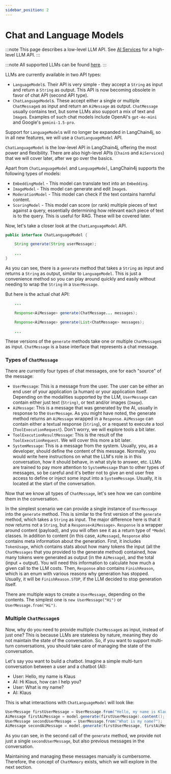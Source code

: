 ```yaml
---
sidebar_position: 2
---
```


# Chat and Language Models

:::note
This page describes a low-level LLM API.
See [AI Services](/tutorials/ai-services) for a high-level LLM API.
:::

:::note
All supported LLMs can be found [here](/integrations/language-models).
:::

LLMs are currently available in two API types:
- `LanguageModel`s. Their API is very simple - they accept a `String` as input and return a `String` as output.
This API is now becoming obsolete in favor of chat API (second API type).
- `ChatLanguageModel`s. These accept either a single or multiple `ChatMessage`s as input
and return an `AiMessage` as output.
`ChatMessage` usually contains text, but some LLMs also support a mix of text and `Image`s.
Examples of such chat models include OpenAI's `gpt-4o-mini` and Google's `gemini-1.5-pro`.

Support for `LanguageModel`s will no longer be expanded in LangChain4j,
so in all new features, we will use a `ChatLanguageModel` API.

`ChatLanguageModel` is the low-level API in LangChain4j, offering the most power and flexibility.
There are also high-level APIs (`Chain`s and `AiServices`) that we will cover later, after we go over the basics.

Apart from `ChatLanguageModel` and `LanguageModel`, LangChain4j supports the following types of models:
- `EmbeddingModel` - This model can translate text into an `Embedding`.
- `ImageModel` - This model can generate and edit `Image`s.
- `ModerationModel` - This model can check if the text contains harmful content.
- `ScoringModel` - This model can score (or rank) multiple pieces of text against a query,
essentially determining how relevant each piece of text is to the query. This is useful for RAG.
These will be covered later.

Now, let's take a closer look at the `ChatLanguageModel` API.

```java
public interface ChatLanguageModel {

    String generate(String userMessage);
    
    ...
}
```
As you can see, there is a `generate` method that takes a `String` as input and returns a `String` as output, similar to `LanguageModel`.
This is just a convenience method so you can play around quickly and easily without needing to wrap the `String` in a `UserMessage`.

But here is the actual chat API:
```java
    ...
    
    Response<AiMessage> generate(ChatMessage... messages);

    Response<AiMessage> generate(List<ChatMessage> messages);
        
    ...
```

These versions of the `generate` methods take one or multiple `ChatMessage`s as input.
`ChatMessage` is a base interface that represents a chat message.

### Types of `ChatMessage`
There are currently four types of chat messages, one for each "source" of the message:

- `UserMessage`: This is a message from the user.
The user can be either an end user of your application (a human) or your application itself.
Depending on the modalities supported by the LLM, `UserMessage` can contain either just text (`String)`, or text and/or images (`Image`).
- `AiMessage`: This is a message that was generated by the AI, usually in response to the `UserMessage`.
As you might have noted, the generate method returns an `AiMessage` wrapped in a `Response`.
`AiMessage` can contain either a textual response (`String`), or a request to execute a tool (`ToolExecutionRequest`).
Don't worry, we will explore tools a bit later.
- `ToolExecutionResultMessage`: This is the result of the `ToolExecutionRequest`. We will cover this more a bit later.
- `SystemMessage`: This is a message from the system.
Usually, you, as a developer, should define the content of this message.
Normally, you would write here instructions on what the LLM's role is in this conversation,
how it should behave, in what style to answer, etc.
LLMs are trained to pay more attention to `SystemMessage` than to other types of messages,
so be careful and it's better not to give an end user free access to define or inject some input into a `SystemMessage`.
Usually, it is located at the start of the conversation.

Now that we know all types of `ChatMessage`, let's see how we can combine them in the conversation.

In the simplest scenario we can  provide a single instance of `UserMessage` into the `generate` method.
This is similar to the first version of the `generate` method, which takes a `String` as input.
The major difference here is that it now returns not a `String`, but a `Response<AiMessage>`.
`Response` is a wrapper around content (payload), and you will often see it as a return type of `*Model` classes.
In addition to content (in this case, `AiMessage`), `Response` also contains meta information about the generation.
First, it includes `TokenUsage`, which contains stats about how many tokens the input
(all the `ChatMessages` that you provided to the generate method) contained,
how many tokens were generated as output (in the `AiMessage`), and the total (input + output).
You will need this information to calculate how much a given call to the LLM costs.
Then, `Response` also contains `FinishReason`, which is an enum with various reasons why generation has stopped.
Usually, it will be `FinishReason.STOP`, if the LLM decided to stop generation itself.

There are multiple ways to create a `UserMessage`, depending on the contents.
The simplest one is `new UserMessage("Hi")` or `UserMessage.from("Hi")`.

### Multiple `ChatMessage`s
Now, why do you need to provide multiple `ChatMessage`s as input, instead of just one?
This is because LLMs are stateless by nature, meaning they do not maintain the state of the conversation.
So, if you want to support multi-turn conversations, you should take care of managing the state of the conversation.

Let's say you want to build a chatbot. Imagine a simple multi-turn conversation between a user and a chatbot (AI):
- User: Hello, my name is Klaus
- AI: Hi Klaus, how can I help you?
- User: What is my name?
- AI: Klaus

This is what interactions with `ChatLanguageModel` will look like:
```java
UserMessage firstUserMessage = UserMessage.from("Hello, my name is Klaus");
AiMessage firstAiMessage = model.generate(firstUserMessage).content(); // Hi Klaus, how can I help you?
UserMessage secondUserMessage = UserMessage.from("What is my name?");
AiMessage secondAiMessage = model.generate(firstUserMessage, firstAiMessage, secondUserMessage).content(); // Klaus
```
As you can see, in the second call of the `generate` method, we provide not just a single `secondUserMessage`,
but also previous messages in the conversation.

Maintaining and managing these messages manually is cumbersome.
Therefore, the concept of `ChatMemory` exists, which we will explore in the next section.
